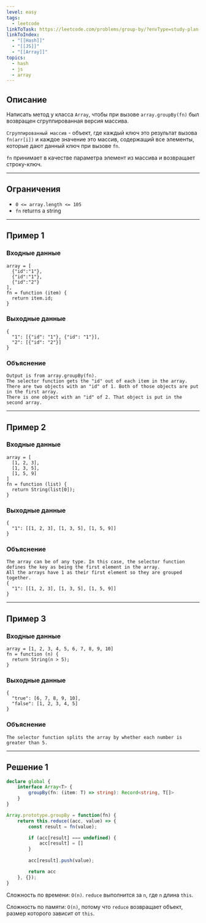 ```yaml
---
level: easy
tags:
  - leetcode
linkToTask: https://leetcode.com/problems/group-by/?envType=study-plan-v2&envId=30-days-of-javascript
linkToIndex:
  - "[[Hash]]"
  - "[[JS]]"
  - "[[Array]]"
topics:
  - hash
  - js
  - array
---
```

## Описание

Написать метод у класса `Array`, чтобы при вызове `array.groupBy(fn)` был возвращен сгруппированная версия массива.

`Сгруппированный массив` - объект, где каждый ключ это результат вызова `fn(arr[i])` и каждое значение это массив, содержащий все элементы, которые дают данный ключ при вызове `fn`.

`fn` принимает в качестве параметра элемент из массива и возвращает строку-ключ.

---
## Ограничения

- `0 <= array.length <= 105`
- `fn` returns a string

---
## Пример 1

### Входные данные

```
array = [
  {"id":"1"},
  {"id":"1"},
  {"id":"2"}
], 
fn = function (item) { 
  return item.id; 
}
```
### Выходные данные

```
{ 
  "1": [{"id": "1"}, {"id": "1"}],   
  "2": [{"id": "2"}] 
}
```
### Объяснение

```
Output is from array.groupBy(fn).
The selector function gets the "id" out of each item in the array.
There are two objects with an "id" of 1. Both of those objects are put in the first array.
There is one object with an "id" of 2. That object is put in the second array.
```

---
## Пример 2

### Входные данные

```
array = [
  [1, 2, 3],
  [1, 3, 5],
  [1, 5, 9]
]
fn = function (list) { 
  return String(list[0]); 
}
```
### Выходные данные

```
{ 
  "1": [[1, 2, 3], [1, 3, 5], [1, 5, 9]] 
}
```
### Объяснение

```
The array can be of any type. In this case, the selector function defines the key as being the first element in the array. 
All the arrays have 1 as their first element so they are grouped together.
{
  "1": [[1, 2, 3], [1, 3, 5], [1, 5, 9]]
}
```

---
## Пример 3

### Входные данные

```
array = [1, 2, 3, 4, 5, 6, 7, 8, 9, 10]
fn = function (n) { 
  return String(n > 5);
}
```
### Выходные данные

```
{
  "true": [6, 7, 8, 9, 10],
  "false": [1, 2, 3, 4, 5]
}
```
### Объяснение

```
The selector function splits the array by whether each number is greater than 5.
```

---


## Решение 1

```typescript
declare global {
    interface Array<T> {
        groupBy(fn: (item: T) => string): Record<string, T[]>
    }
}

Array.prototype.groupBy = function(fn) {
    return this.reduce((acc, value) => {
        const result = fn(value);

        if (acc[result] === undefined) {
            acc[result] = []
        }
        
        acc[result].push(value);

        return acc
    }, {});
}
```

Сложность по времени: `O(n)`. `reduce` выполнится за `n`, где `n` длина `this`.

Сложность по памяти: `O(n)`, потому что `reduce` возвращает объект, размер которого зависит от `this`.